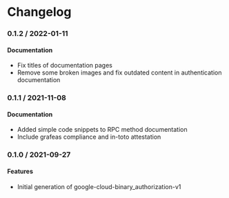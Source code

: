# Changelog

### 0.1.2 / 2022-01-11

#### Documentation

* Fix titles of documentation pages
* Remove some broken images and fix outdated content in authentication documentation

### 0.1.1 / 2021-11-08

#### Documentation

* Added simple code snippets to RPC method documentation
* Include grafeas compliance and in-toto attestation

### 0.1.0 / 2021-09-27

#### Features

* Initial generation of google-cloud-binary_authorization-v1
